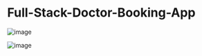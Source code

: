# Full-Stack-Doctor-Booking-App

![image](https://github.com/user-attachments/assets/ddc7276b-6f00-4592-a451-a332ad92960f)


![image](https://github.com/user-attachments/assets/2af543bc-4787-4c26-8182-232564484845)

